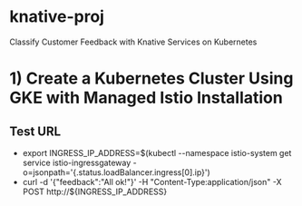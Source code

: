 # knative-proj
Classify Customer Feedback with Knative Services on Kubernetes

# 1) Create a Kubernetes Cluster Using GKE with Managed Istio Installation
## Test URL
* export INGRESS_IP_ADDRESS=$(kubectl --namespace istio-system get service istio-ingressgateway -o=jsonpath='{.status.loadBalancer.ingress[0].ip}')
* curl -d '{"feedback":"All ok!"}' -H "Content-Type:application/json" -X POST http://${INGRESS_IP_ADDRESS}
